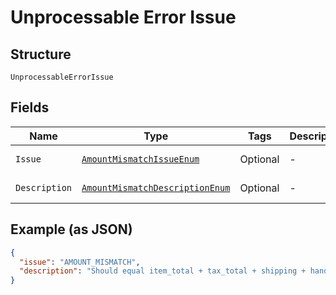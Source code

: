 
# Unprocessable Error Issue

## Structure

`UnprocessableErrorIssue`

## Fields

| Name | Type | Tags | Description | Getter | Setter |
|  --- | --- | --- | --- | --- | --- |
| `Issue` | [`AmountMismatchIssueEnum`](../../doc/models/amount-mismatch-issue-enum.md) | Optional | - | AmountMismatchIssueEnum getIssue() | setIssue(AmountMismatchIssueEnum issue) |
| `Description` | [`AmountMismatchDescriptionEnum`](../../doc/models/amount-mismatch-description-enum.md) | Optional | - | AmountMismatchDescriptionEnum getDescription() | setDescription(AmountMismatchDescriptionEnum description) |

## Example (as JSON)

```json
{
  "issue": "AMOUNT_MISMATCH",
  "description": "Should equal item_total + tax_total + shipping + handling + insurance - shipping_discount - discount."
}
```

